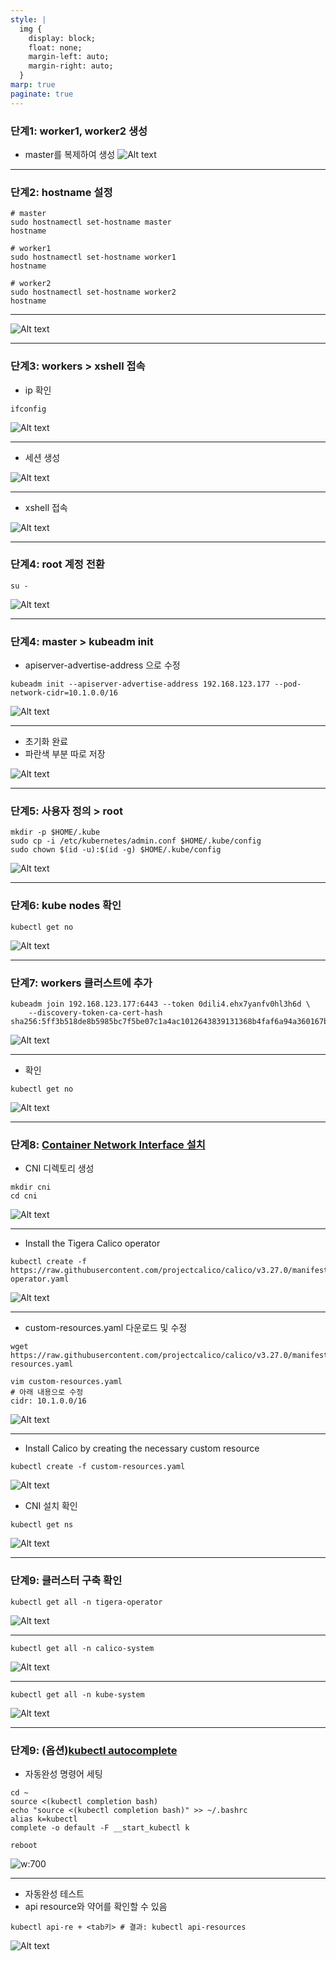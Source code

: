 ```yaml
---
style: |
  img {
    display: block;
    float: none;
    margin-left: auto;
    margin-right: auto;
  }
marp: true
paginate: true
---
```

### 단계1: worker1, worker2 생성 
- master를 복제하여 생성 
![Alt text](./img/image-26.png)

---
### 단계2: hostname 설정 
```shell
# master
sudo hostnamectl set-hostname master
hostname

# worker1
sudo hostnamectl set-hostname worker1
hostname

# worker2
sudo hostnamectl set-hostname worker2
hostname
``` 
---
![Alt text](./img/image-27.png)

---
### 단계3: workers > xshell 접속 
- ip 확인 
```shell
ifconfig
```
![Alt text](./img/image-28.png)

---
- 세션 생성 

![Alt text](./img/image-29.png)

---
- xshell 접속 

![Alt text](./img/image-30.png)

---
### 단계4: root 계정 전환 
```shell
su -
```
![Alt text](./img/image-31.png)

---
### 단계4: master > kubeadm init
- apiserver-advertise-address <master ip>으로 수정 
```shell
kubeadm init --apiserver-advertise-address 192.168.123.177 --pod-network-cidr=10.1.0.0/16
```
![Alt text](./img/image-32.png)

---
- 초기화 완료 
- 파란색 부분 따로 저장

![Alt text](./img/image-33.png)

---
### 단계5: 사용자 정의 > root 
```shell
mkdir -p $HOME/.kube
sudo cp -i /etc/kubernetes/admin.conf $HOME/.kube/config
sudo chown $(id -u):$(id -g) $HOME/.kube/config
```
![Alt text](./img/image-34.png)

---
### 단계6: kube nodes 확인 
```shell
kubectl get no
``` 
![Alt text](./img/image-35.png)

---
### 단계7: workers 클러스트에 추가  
```shell
kubeadm join 192.168.123.177:6443 --token 0dili4.ehx7yanfv0hl3h6d \
	--discovery-token-ca-cert-hash sha256:5ff3b518de8b5985bc7f5be07c1a4ac1012643839131368b4faf6a94a360167b
```
![Alt text](./img/image-36.png)

---
- 확인 
```shell
kubectl get no
``` 
![Alt text](./img/image-37.png)

---
### 단계8: [Container Network Interface 설치](https://docs.tigera.io/calico/latest/getting-started/kubernetes/quickstart) 
- CNI 디렉토리 생성
```shell
mkdir cni
cd cni
```
![Alt text](./img/image-38.png)

---
- Install the Tigera Calico operator
```shell
kubectl create -f https://raw.githubusercontent.com/projectcalico/calico/v3.27.0/manifests/tigera-operator.yaml
```
![Alt text](./img/image-39.png)

---
- custom-resources.yaml 다운로드 및 수정 
```shell
wget https://raw.githubusercontent.com/projectcalico/calico/v3.27.0/manifests/custom-resources.yaml

vim custom-resources.yaml
# 아래 내용으로 수정 
cidr: 10.1.0.0/16
```
![Alt text](./img/image-40.png)

---
- Install Calico by creating the necessary custom resource
```shell
kubectl create -f custom-resources.yaml
```
![Alt text](./img/image-41.png)
- CNI 설치 확인 
```shell
kubectl get ns
```
![Alt text](./img/image-42.png)

---
### 단계9: 클러스터 구축 확인  
```shell
kubectl get all -n tigera-operator
```
![Alt text](./img/image-43.png)

---
```shell
kubectl get all -n calico-system
```
![Alt text](./img/image-44.png)

---
```shell
kubectl get all -n kube-system
```
![Alt text](./img/image-45.png)

---
### 단계9: (옵션)[kubectl autocomplete](https://kubernetes.io/docs/reference/kubectl/quick-reference/)
- 자동완성 명령어 세팅 
```shell
cd ~
source <(kubectl completion bash) 
echo "source <(kubectl completion bash)" >> ~/.bashrc 
alias k=kubectl
complete -o default -F __start_kubectl k

reboot
```
![w:700](./img/image1.png)

---
- 자동완성 테스트
- api resource와 약어를 확인할 수 있음  
```shell
kubectl api-re + <tab키> # 결과: kubectl api-resources
```
![Alt text](./img/image1-1.png)

